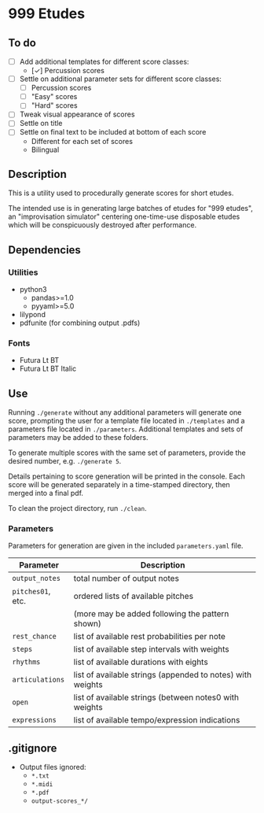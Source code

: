 # 999 Etudes

## To do

- [ ] Add additional templates for different score classes:
    - [✓] Percussion scores
- [ ] Settle on additional parameter sets for different score classes:
    - [ ] Percussion scores
    - [ ] "Easy" scores
    - [ ] "Hard" scores
- [ ] Tweak visual appearance of scores
- [ ] Settle on title
- [ ] Settle on final text to be included at bottom of each score
    - Different for each set of scores
    - Bilingual

## Description

This is a utility used to procedurally generate scores for short etudes.

The intended use is in generating large batches of etudes for "999 etudes", an "improvisation simulator" centering one-time-use disposable etudes which will be conspicuously destroyed after performance.

## Dependencies

### Utilities
- python3
    - pandas>=1.0
    - pyyaml>=5.0
- lilypond
- pdfunite (for combining output .pdfs) 

### Fonts
- Futura Lt BT
- Futura Lt BT Italic

## Use

Running ``./generate`` without any additional parameters will generate one score, prompting the user for a template file located in ``./templates`` and a parameters file located in ``./parameters``. Additional templates and sets of parameters may be added to these folders.

To generate multiple scores with the same set of parameters, provide the desired number, e.g. ``./generate 5``.

Details pertaining to score generation will be printed in the console. Each score will be generated separately in a time-stamped directory, then merged into a final pdf.

To clean the project directory, run ``./clean``.

### Parameters

Parameters for generation are given in the included ``parameters.yaml`` file.

| Parameter           | Description                                                |
| ---                 | ---                                                        |
| ``output_notes``    | total number of output notes                               |
| ``pitches01``, etc. | ordered lists of available pitches                         |
|                     | (more may be added following the pattern shown)            |
| ``rest_chance``     | list of available rest probabilities per note              |
| ``steps``           | list of available step intervals with weights              |
| ``rhythms``         | list of available durations with eights                    |
| ``articulations``   | list of available strings (appended to notes) with weights |
| ``open``            | list of available strings (between notes0 with weights     |
| ``expressions``     | list of available tempo/expression indications             |

## .gitignore
- Output files ignored:
    - ``*.txt``
    - ``*.midi``
    - ``*.pdf``
    - ``output-scores_*/``





